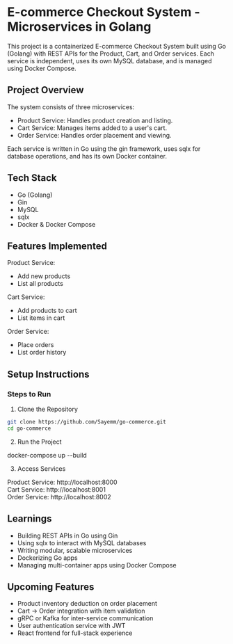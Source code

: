# E-commerce Checkout System - Microservices in Golang

This project is a containerized E-commerce Checkout System built using Go (Golang) with REST APIs for the Product, Cart, and Order services. Each service is independent, uses its own MySQL database, and is managed using Docker Compose.

## Project Overview

The system consists of three microservices:

- Product Service: Handles product creation and listing.
- Cart Service: Manages items added to a user's cart.
- Order Service: Handles order placement and viewing.

Each service is written in Go using the gin framework, uses sqlx for database operations, and has its own Docker container.

## Tech Stack

- Go (Golang)
- Gin
- MySQL
- sqlx
- Docker & Docker Compose

## Features Implemented

Product Service:
- Add new products
- List all products

Cart Service:
- Add products to cart
- List items in cart

Order Service:
- Place orders
- List order history

## Setup Instructions

### Steps to Run

1. Clone the Repository

```bash
git clone https://github.com/Sayemm/go-commerce.git
cd go-commerce
```

2. Run the Project

docker-compose up --build

3. Access Services

Product Service: http://localhost:8000  
Cart Service: http://localhost:8001  
Order Service: http://localhost:8002

## Learnings

- Building REST APIs in Go using Gin
- Using sqlx to interact with MySQL databases
- Writing modular, scalable microservices
- Dockerizing Go apps
- Managing multi-container apps using Docker Compose

## Upcoming Features

- Product inventory deduction on order placement
- Cart → Order integration with item validation
- gRPC or Kafka for inter-service communication
- User authentication service with JWT
- React frontend for full-stack experience
